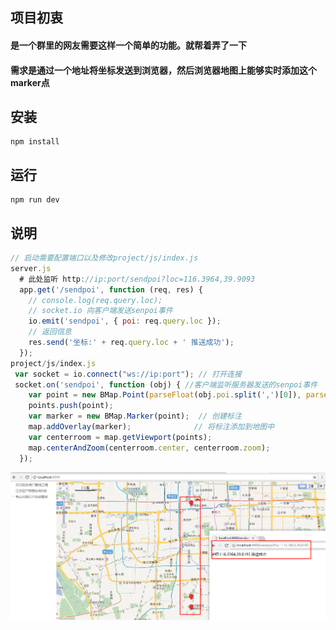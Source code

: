 ## 项目初衷
#### 是一个群里的网友需要这样一个简单的功能。就帮着弄了一下
#### 需求是通过一个地址将坐标发送到浏览器，然后浏览器地图上能够实时添加这个marker点

## 安装
```shell
npm install 
```
## 运行
```shell
npm run dev 
```

## 说明
``` javascript
// 启动需要配置端口以及修改project/js/index.js
server.js
  # 此处监听 http://ip:port/sendpoi?loc=116.3964,39.9093
  app.get('/sendpoi', function (req, res) {
    // console.log(req.query.loc);
    // socket.io 向客户端发送senpoi事件
    io.emit('sendpoi', { poi: req.query.loc });
    // 返回信息
    res.send('坐标:' + req.query.loc + ' 推送成功');
  });
project/js/index.js
 var socket = io.connect("ws://ip:port"); // 打开连接
 socket.on('sendpoi', function (obj) { //客户端监听服务器发送的senpoi事件
    var point = new BMap.Point(parseFloat(obj.poi.split(',')[0]), parseFloat(obj.poi.split(',')[1]));
    points.push(point);
    var marker = new BMap.Marker(point);  // 创建标注
    map.addOverlay(marker);              // 将标注添加到地图中
    var centerroom = map.getViewport(points);
    map.centerAndZoom(centerroom.center, centerroom.zoom);
  });
```
![](/project/imgs/pic1.png)